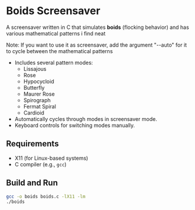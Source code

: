 # Boids Screensaver

A screensaver written in C that simulates **boids** (flocking behavior) and has various mathematical patterns i find neat

Note: If you want to use it as screensaver, add the argument "--auto" for it to cycle between the mathematical patterns

- Includes several pattern modes:
  - Lissajous
  - Rose
  - Hypocycloid
  - Butterfly
  - Maurer Rose
  - Spirograph
  - Fermat Spiral
  - Cardioid
- Automatically cycles through modes in screensaver mode.
- Keyboard controls for switching modes manually.

## Requirements

- X11 (for Linux-based systems)
- C compiler (e.g., `gcc`)

## Build and Run

```sh
gcc -o boids boids.c -lX11 -lm
./boids
